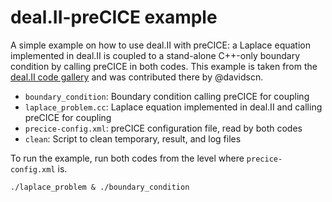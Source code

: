 # deal.II-preCICE example

A simple example on how to use deal.II with preCICE: a Laplace equation implemented in deal.II is coupled to a stand-alone C++-only boundary condition by calling preCICE in both codes. This example is taken from the [deal.II code gallery](https://github.com/dealii/code-gallery/tree/master/coupled_laplace_problem) and was contributed there by @davidscn.

- `boundary_condition`: Boundary condition calling preCICE for coupling
- `laplace_problem.cc`: Laplace equation implemented in deal.II and calling preCICE for coupling
- `precice-config.xml`: preCICE configuration file, read by both codes
- `clean`: Script to clean temporary, result, and log files

To run the example, run both codes from the level where `precice-config.xml` is.

```txt
./laplace_problem & ./boundary_condition
```
